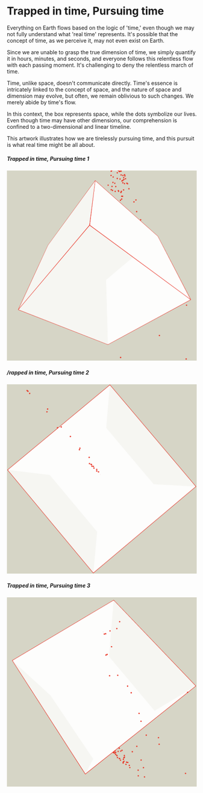 # Trapped in time, Pursuing time

Everything on Earth flows based on the logic of 'time,' even though we may not fully understand what 'real time' represents. It's possible that the concept of time, as we perceive it, may not even exist on Earth.

Since we are unable to grasp the true dimension of time, we simply quantify it in hours, minutes, and seconds, and everyone follows this relentless flow with each passing moment. It's challenging to deny the relentless march of time.

Time, unlike space, doesn't communicate directly. Time's essence is intricately linked to the concept of space, and the nature of space and dimension may evolve, but often, we remain oblivious to such changes. We merely abide by time's flow.

In this context, the box represents space, while the dots symbolize our lives. Even though time may have other dimensions, our comprehension is confined to a two-dimensional and linear timeline.

This artwork illustrates how we are tirelessly pursuing time, and this pursuit is what real time might be all about.


##### Trapped in time, Pursuing time 1
![Trappedintime_Pursuingtime_1](trapped_in_time_pursuing_time_01.png "WTrapped in time, Pursuing time 1")



##### /rapped in time, Pursuing time 2
![Trappedintime_Pursuingtime_2](trapped_in_time_pursuing_time_02.png "WTrapped in time, Pursuing time 2")

##### Trapped in time, Pursuing time 3
![Trappedintime_Pursuingtime_3](trapped_in_time_pursuing_time_03.png "WTrapped in time, Pursuing time 3")